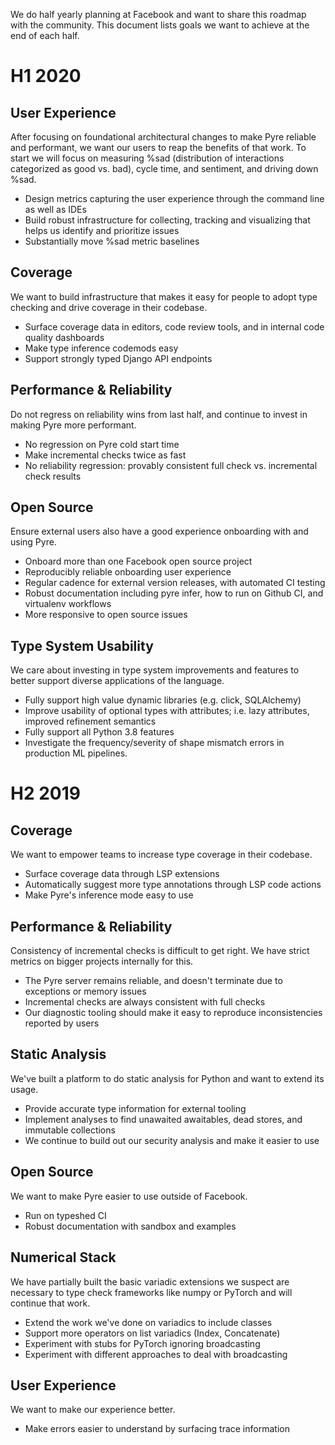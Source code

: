 We do half yearly planning at Facebook and want to share this roadmap with the community. This document lists goals we want to achieve at the end of each half.

# H1 2020

## User Experience
After focusing on foundational architectural changes to make Pyre reliable and performant, we want our users to reap the benefits of that work. To start we will focus on measuring %sad (distribution of interactions categorized as good vs. bad), cycle time, and sentiment, and driving down %sad.

- Design metrics capturing the user experience through the command line as well as IDEs
- Build robust infrastructure for collecting, tracking and visualizing that helps us identify and prioritize issues
- Substantially move %sad metric baselines

## Coverage
We want to build infrastructure that makes it easy for people to adopt type checking and drive coverage in their codebase.

- Surface coverage data in editors, code review tools, and in internal code quality dashboards
- Make type inference codemods easy
- Support strongly typed Django API endpoints

## Performance & Reliability
Do not regress on reliability wins from last half, and continue to invest in making Pyre more performant.

- No regression on Pyre cold start time
- Make incremental checks twice as fast
- No reliability regression: provably consistent full check vs. incremental check results

## Open Source
Ensure external users also have a good experience onboarding with and using Pyre.

- Onboard more than one Facebook open source project
- Reproducibly reliable onboarding user experience
- Regular cadence for external version releases, with automated CI testing
- Robust documentation including pyre infer, how to run on Github CI, and virtualenv workflows
- More responsive to open source issues

## Type System Usability
We care about investing in type system improvements and features to better support diverse applications of the language.

- Fully support high value dynamic libraries (e.g. click, SQLAlchemy)
- Improve usability of optional types with attributes; i.e. lazy attributes, improved refinement semantics
- Fully support all Python 3.8 features
- Investigate the frequency/severity of shape mismatch errors in production ML pipelines.


# H2 2019

## Coverage
We want to empower teams to increase type coverage in their codebase.

- Surface coverage data through LSP extensions
- Automatically suggest more type annotations through LSP code actions
- Make Pyre's inference mode easy to use

## Performance & Reliability
Consistency of incremental checks is difficult to get right. We have strict metrics on bigger projects internally for this.

- The Pyre server remains reliable, and doesn't terminate due to exceptions or memory issues
- Incremental checks are always consistent with full checks
- Our diagnostic tooling should make it easy to reproduce inconsistencies reported by users

## Static Analysis
We've built a platform to do static analysis for Python and want to extend its usage.

- Provide accurate type information for external tooling
- Implement analyses to find unawaited awaitables, dead stores, and immutable collections
- We continue to build out our security analysis and make it easier to use

## Open Source
We want to make Pyre easier to use outside of Facebook.

- Run on typeshed CI
- Robust documentation with sandbox and examples

## Numerical Stack
We have partially built the basic variadic extensions we suspect are necessary to type check frameworks like numpy or PyTorch and will continue that work.

- Extend the work we've done on variadics to include classes
- Support more operators on list variadics (Index, Concatenate)
- Experiment with stubs for PyTorch ignoring broadcasting
- Experiment with different approaches to deal with broadcasting

## User Experience
We want to make our experience better.

- Make errors easier to understand by surfacing trace information
